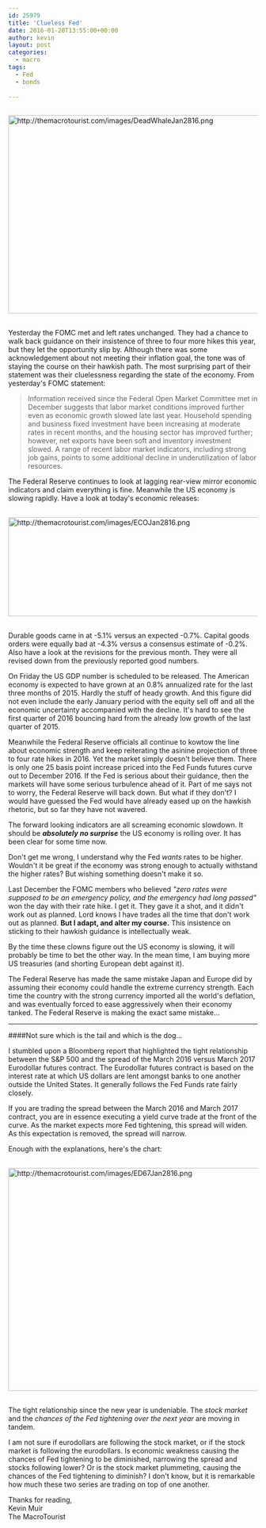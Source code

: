 ```yaml
---
id: 25979
title: 'Clueless Fed'
date: 2016-01-28T13:55:00+00:00
author: kevin
layout: post
categories:
  - macro
tags:
  - Fed
  - bonds
 
---
```

<img src="http://themacrotourist.com/images/DeadWhaleJan2816.png" style="margin:30px auto;display:block;" alt="http://themacrotourist.com/images/DeadWhaleJan2816.png" width="600" height="400" >
  
Yesterday the FOMC met and left rates unchanged.  They had a chance to walk back guidance on their insistence of three to four more hikes this year, but they let the opportunity slip by.  Although there was some acknowledgement about not meeting their inflation goal, the tone was of staying the course on their hawkish path.  The most surprising part of their statement was their cluelessness regarding the state of the economy.  From yesterday's FOMC statement:  

>Information received since the Federal Open Market Committee met in December suggests that labor market conditions improved further even as economic growth slowed late last year. Household spending and business fixed investment have been increasing at moderate rates in recent months, and the housing sector has improved further; however, net exports have been soft and inventory investment slowed. A range of recent labor market indicators, including strong job gains, points to some additional decline in underutilization of labor resources.
  
The Federal Reserve continues to look at lagging rear-view mirror economic indicators and claim everything is fine.  Meanwhile the US economy is slowing rapidly.  Have a look at today's economic releases:  

<img src="http://themacrotourist.com/images/ECOJan2816.png" style="margin:30px auto;display:block;" alt="http://themacrotourist.com/images/ECOJan2816.png" width="600" height="200" >
  
Durable goods came in at -5.1% versus an expected -0.7%.  Capital goods orders were equally bad at -4.3% versus a consensus estimate of -0.2%.  Also have a look at the revisions for the previous month.  They were all revised down from the previously reported good numbers.

On Friday the US GDP number is scheduled to be released.  The American economy is expected to have grown at an 0.8% annualized rate for the last three months of 2015.  Hardly the stuff of heady growth.  And this figure did not even include the early January period with the equity sell off and all the economic uncertainty accompanied with the decline.  It's hard to see the first quarter of 2016 bouncing hard from the already low growth of the last quarter of 2015.

Meanwhile the Federal Reserve officials all continue to kowtow the line about economic strength and keep reiterating the asinine projection of three to four rate hikes in 2016.  Yet the market simply doesn't believe them.  There is only one 25 basis point increase priced into the Fed Funds futures curve out to December 2016.  If the Fed is serious about their guidance, then the markets will have some serious turbulence ahead of it.  Part of me says not to worry, the Federal Reserve will back down.  But what if they don't?  I would have guessed the Fed would have already eased up on the hawkish rhetoric, but so far they have not wavered.

The forward looking indicators are all screaming economic slowdown.  It should be ***absolutely no surprise*** the US economy is rolling over.  It has been clear for some time now.

Don't get me wrong, I understand why the Fed *wants* rates to be higher.  Wouldn't it be great if the economy was strong enough to actually withstand the higher rates?  But wishing something doesn't make it so.

Last December the FOMC members who believed *"zero rates were supposed to be an emergency policy, and the emergency had long passed"* won the day with their rate hike.  I get it.  They gave it a shot, and it didn't work out as planned.  Lord knows I have trades all the time that don't work out as planned.  **But I adapt, and alter my course.**  This insistence on sticking to their hawkish guidance is intellectually weak.  

By the time these clowns figure out the US economy is slowing, it will probably be time to bet the other way.  In the mean time, I am buying more US treasuries (and shorting European debt against it).  

The Federal Reserve has made the same mistake Japan and Europe did by assuming their economy could handle the extreme currency strength.  Each time the country with the strong currency imported all the world's deflation, and was eventually forced to ease aggressively when their economy tanked.  The Federal Reserve is making the exact same mistake...

---

####Not sure which is the tail and which is the dog...

I stumbled upon a Bloomberg report that highlighted the tight relationship between the S&P 500 and the spread of the March 2016 versus March 2017 Eurodollar futures contract.  The Eurodollar futures contract is based on the interest rate at which US dollars are lent amongst banks to one another outside the United States.  It generally follows the Fed Funds rate fairly closely.

If you are trading the spread between the March 2016 and March 2017 contract, you are in essence executing a yield curve trade at the front of the curve.  As the market expects more Fed tightening, this spread will widen.  As this expectation is removed, the spread will narrow.

Enough with the explanations, here's the chart:  

<img src="http://themacrotourist.com/images/ED67Jan2816.png" style="margin:30px auto;display:block;" alt="http://themacrotourist.com/images/ED67Jan2816.png" width="700" height="450" >
  
The tight relationship since the new year is undeniable.  The *stock market* and the *chances of the Fed tightening over the next year* are moving in tandem.  

I am not sure if eurodollars are following the stock market, or if the stock market is following the eurodollars.  Is economic weakness causing the chances of Fed tightening to be diminished, narrowing the spread and stocks following lower?  Or is the stock market plummeting, causing the chances of the Fed tightening to diminish?  I don't know, but it is remarkable how much these two series are trading on top of one another.  

Thanks for reading,  
Kevin Muir  
The MacroTourist  


